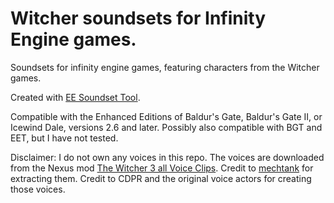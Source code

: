 # Witcher soundsets for Infinity Engine games.
Soundsets for infinity engine games, featuring characters from the Witcher games.

Created with [EE Soundset Tool][tool].

Compatible with the Enhanced Editions of Baldur's Gate, Baldur's Gate II, or Icewind Dale, versions 2.6 and later. Possibly also compatible with BGT and EET, but I have not tested.

Disclaimer: I do not own any voices in this repo. The voices are downloaded from the Nexus mod [The Witcher 3 all Voice Clips][voice]. Credit to [mechtank][mt] for extracting them. Credit to CDPR and the original voice actors for creating those voices.


[tool]: https://github.com/Gibberlings3/EE_soundset_tool
[voice]: https://www.nexusmods.com/witcher3/mods/3058?tab=files
[mt]: https://www.nexusmods.com/witcher3/users/30824770